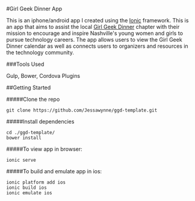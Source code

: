 #Girl Geek Dinner App

This is an iphone/android app I created using the [Ionic](http://ionicframework.com/) framework. This is an app that aims to assist the local [Girl Geek Dinner](http://ggdnashville.com/) chapter with their mission to encourage and inspire Nashville's young women and girls to pursue technology careers. The app allows users to view the Girl Geek Dinner calendar as well as connects users to organizers and resources in the technology community.

###Tools Used 

Gulp, Bower, Cordova Plugins

##Getting Started

#####Clone the repo

```
git clone https://github.com/Jessawynne/ggd-template.git
```

#####Install dependencies

``` 
cd ./ggd-template/
bower install
```

#####To view app in browser:

```
ionic serve
```

#####To build and emulate app in ios:

```
ionic platform add ios
ionic build ios
ionic emulate ios
```

